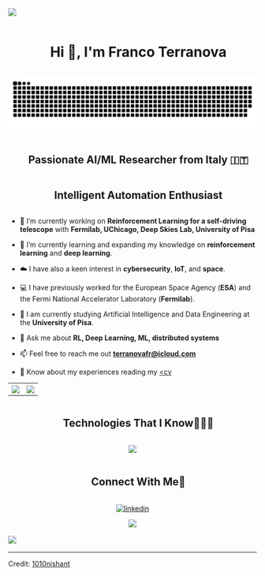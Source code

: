 <!---
terranovaa/terranovaa is a ✨ special ✨ repository because its `README.md` (this file) appears on your GitHub profile.
You can click the Preview link to take a look at your changes.
--->

<!--horizontal divider(gradiant)-->
<img src="https://user-images.githubusercontent.com/73097560/115834477-dbab4500-a447-11eb-908a-139a6edaec5c.gif">

<!--h1 without bottom border-->
<div id="user-content-toc">
  <ul align="center">
    <summary><h1 style="display: inline-block">Hi 👋, I'm Franco Terranova</h1></summary>
  </ul>
</div>


<!--- snake -->
<div align="center">
  <img  src="https://github.com/1999AZZAR/1999AZZAR/blob/main/resources/img/grid-snake.svg"
       alt="snake" /></a>
</div>


<!--h2 without bottom border-->
<div id="user-content-toc">
  <ul align="center">
    <summary><h2 style="display: inline-block">Passionate AI/ML Researcher from Italy 🇮🇹</h2><h2 style="display: inline-block">Intelligent Automation Enthusiast</h2></summary>
  </ul>
</div>


<!--Intro start-->
- 🔭 I’m currently working on **Reinforcement Learning for a self-driving telescope** with **Fermilab, UChicago, Deep Skies Lab, University of Pisa**

- 🌱 I’m currently learning and expanding my knowledge on **reinforcement learning** and **deep learning**.

- ☁️ I have also a keen interest in **cybersecurity**, **IoT**, and **space**. 

- 💻 I have previously worked for the European Space Agency (**ESA**) and the Fermi National Accelerator Laboratory (**Fermilab**).

- 🏫 I am currently studying Artificial Intelligence and Data Engineering at the **University of Pisa**. 

- 💬 Ask me about **RL, Deep Learning, ML, distributed systems**

- 📫 Feel free to reach me out **terranovafr@icloud.com**

- 📄 Know about my experiences reading my <a href="https://github.com/terranovaa/terranovaa/blob/main/CV.pdf" target="blank"><cv</a>

<!--Intro end-->



<!--- stats & Trophy (start) -->
<p align="center">
  <!--- stats (start) -->
<table align="center">
<tr border="none">
<td width="50%" align="center">
  <img  align="center"  src="https://github-readme-stats.vercel.app/api?username=terranovaa&theme=dark&show_icons=true&count_private=true" />
</td>

<td width="50%" align="center">
   <img  align="center"  src="https://github-readme-stats.anuraghazra1.vercel.app/api/top-langs/?username=terranovaa&theme=dark&hide_border=false&no-bg=true&no-frame=true&langs_count=10"/>
  </td>
</tr>
</table>
<!--- stats (end) -->


</p>        
<!--- stats (end) -->


<!--h1 without bottom border-->
<div id="user-content-toc">
  <ul align="center">
    <summary><h2 style="display: inline-block">Technologies That I Know👨🏻‍💻</h2></summary>
  </ul>
</div>
<!--tech stack icons-->
<p align="center">
   <a href="https://skillicons.dev">
    <img src="https://skillicons.dev/icons?i=arduino,c,cpp,css,git,github,html,js,latex,mongodb,mysql,php,py,pytorch,r,rabbitmq,raspberrypi,react,tensorflow&perline=14" />
  </a>
</p>


<!-- Connect with me -->
<!--h2 without bottom border-->
<div id="user-content-toc">
  <ul align="center">
    <summary><h2 style="display: inline-block">Connect With Me🤝</h2></summary>
  </ul>
</div>

<!--icons and links-->
<p align="center">
<a href="https://www.linkedin.com/in/franco-terranova-1092b316a/" target="blank"><img align="center" src="https://user-images.githubusercontent.com/88904952/234979284-68c11d7f-1acc-4f0c-ac78-044e1037d7b0.png" alt="linkedin" height="50" width="50" /></a>  
</p>


<!--profile visit count-->
<div align="center">
  
[![](https://visitcount.itsvg.in/api?id=Terranova&label=Profile%20Views&color=12&icon=5&pretty=true)](https://visitcount.itsvg.in)
  
</div>

<!--horizontal divider(gradiant)-->
<img src="https://user-images.githubusercontent.com/73097560/115834477-dbab4500-a447-11eb-908a-139a6edaec5c.gif">

----------------------------------------------------------------------
Credit: [1010nishant](https://github.com/1010nishant)

